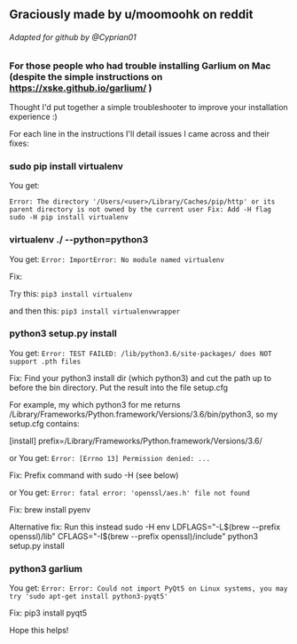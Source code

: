 ## Graciously made by u/moomoohk on reddit

###### Adapted for github by @Cyprian01 

### For those people who had trouble installing Garlium on Mac (despite the simple instructions on https://xske.github.io/garlium/ )

Thought I'd put together a simple troubleshooter to improve your installation experience :)

For each line in the instructions I'll detail issues I came across and their fixes:

### sudo pip install virtualenv

You get:
```
Error: The directory '/Users/<user>/Library/Caches/pip/http' or its parent directory is not owned by the current user Fix: Add -H flag sudo -H pip install virtualenv
```
### virtualenv ./ --python=python3

You get:
`Error: ImportError: No module named virtualenv`

Fix:

Try this: `pip3 install virtualenv`

and then this: `pip3 install virtualenvwrapper`

### python3 setup.py install

You get:
`Error: TEST FAILED: /lib/python3.6/site-packages/ does NOT support .pth files`

Fix: Find your python3 install dir (which python3) and cut the path up to before the bin directory. Put the result into the file setup.cfg

For example, my which python3 for me returns /Library/Frameworks/Python.framework/Versions/3.6/bin/python3, so my setup.cfg contains:

[install]
prefix=/Library/Frameworks/Python.framework/Versions/3.6/

or You get:
`Error: [Errno 13] Permission denied: ...`

Fix: Prefix command with sudo -H (see below)

or You get: `Error: fatal error: 'openssl/aes.h' file not found`

Fix: brew install pyenv

Alternative fix: Run this instead sudo -H env LDFLAGS="-L$(brew --prefix openssl)/lib" CFLAGS="-I$(brew --prefix openssl)/include" python3 setup.py install

### python3 garlium
You get: `Error: Error: Could not import PyQt5 on Linux systems, you may try 'sudo apt-get install python3-pyqt5'`

Fix: pip3 install pyqt5

Hope this helps!
